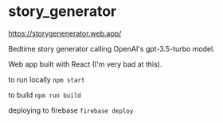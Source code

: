 # story_generator

https://storygenenerator.web.app/

Bedtime story generator calling OpenAI's gpt-3.5-turbo model. 

Web app built with React (I'm very bad at this). 


to run locally
`npm start`

to build
`npm run build`

deploying to firebase
`firebase deploy`
